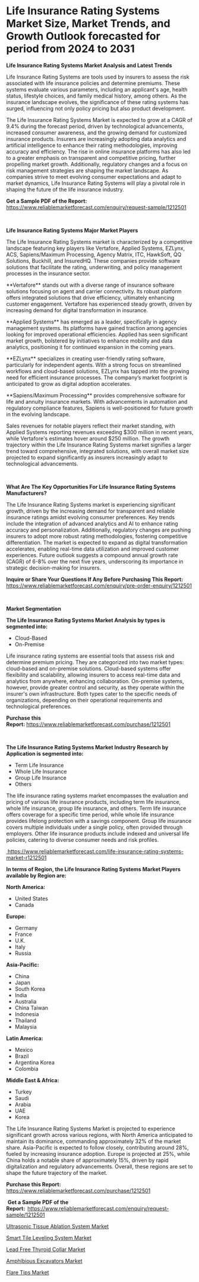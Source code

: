<p><h1>Life Insurance Rating Systems Market Size, Market Trends, and Growth Outlook forecasted for period from 2024 to 2031</h1></p><p><strong>Life Insurance Rating Systems Market Analysis and Latest Trends</strong></p>
<p><p>Life Insurance Rating Systems are tools used by insurers to assess the risk associated with life insurance policies and determine premiums. These systems evaluate various parameters, including an applicant's age, health status, lifestyle choices, and family medical history, among others. As the insurance landscape evolves, the significance of these rating systems has surged, influencing not only policy pricing but also product development.</p><p>The Life Insurance Rating Systems Market is expected to grow at a CAGR of 9.4% during the forecast period, driven by technological advancements, increased consumer awareness, and the growing demand for customized insurance products. Insurers are increasingly adopting data analytics and artificial intelligence to enhance their rating methodologies, improving accuracy and efficiency. The rise in online insurance platforms has also led to a greater emphasis on transparent and competitive pricing, further propelling market growth. Additionally, regulatory changes and a focus on risk management strategies are shaping the market landscape. As companies strive to meet evolving consumer expectations and adapt to market dynamics, Life Insurance Rating Systems will play a pivotal role in shaping the future of the life insurance industry.</p></p>
<p><strong>Get a Sample PDF of the Report:&nbsp;</strong> <a href="https://www.reliablemarketforecast.com/enquiry/request-sample/1212501?utm_campaign=1875&utm_medium=2&utm_source=Github&utm_content=ia&utm_term=17122024&utm_id=life-insurance-rating-systems">https://www.reliablemarketforecast.com/enquiry/request-sample/1212501</a></p>
<p>&nbsp;</p>
<p><strong>Life Insurance Rating Systems Major Market Players</strong></p>
<p><p>The Life Insurance Rating Systems market is characterized by a competitive landscape featuring key players like Vertafore, Applied Systems, EZLynx, ACS, Sapiens/Maximum Processing, Agency Matrix, ITC, HawkSoft, QQ Solutions, Buckhill, and InsuredHQ. These companies provide software solutions that facilitate the rating, underwriting, and policy management processes in the insurance sector.</p><p>**Vertafore** stands out with a diverse range of insurance software solutions focusing on agent and carrier connectivity. Its robust platform offers integrated solutions that drive efficiency, ultimately enhancing customer engagement. Vertafore has experienced steady growth, driven by increasing demand for digital transformation in insurance.</p><p>**Applied Systems** has emerged as a leader, specifically in agency management systems. Its platforms have gained traction among agencies looking for improved operational efficiencies. Applied has seen significant market growth, bolstered by initiatives to enhance mobility and data analytics, positioning it for continued expansion in the coming years.</p><p>**EZLynx** specializes in creating user-friendly rating software, particularly for independent agents. With a strong focus on streamlined workflows and cloud-based solutions, EZLynx has tapped into the growing need for efficient insurance processes. The company’s market footprint is anticipated to grow as digital adoption accelerates.</p><p>**Sapiens/Maximum Processing** provides comprehensive software for life and annuity insurance markets. With advancements in automation and regulatory compliance features, Sapiens is well-positioned for future growth in the evolving landscape.</p><p>Sales revenues for notable players reflect their market standing, with Applied Systems reporting revenues exceeding $300 million in recent years, while Vertafore's estimates hover around $250 million. The growth trajectory within the Life Insurance Rating Systems market signifies a larger trend toward comprehensive, integrated solutions, with overall market size projected to expand significantly as insurers increasingly adapt to technological advancements.</p></p>
<p>&nbsp;</p>
<p><strong>What Are The Key Opportunities For Life Insurance Rating Systems Manufacturers?</strong></p>
<p><p>The Life Insurance Rating Systems market is experiencing significant growth, driven by the increasing demand for transparent and reliable insurance ratings amidst evolving consumer preferences. Key trends include the integration of advanced analytics and AI to enhance rating accuracy and personalization. Additionally, regulatory changes are pushing insurers to adopt more robust rating methodologies, fostering competitive differentiation. The market is expected to expand as digital transformation accelerates, enabling real-time data utilization and improved customer experiences. Future outlook suggests a compound annual growth rate (CAGR) of 6-8% over the next five years, underscoring its importance in strategic decision-making for insurers.</p></p>
<p><strong>Inquire or Share Your Questions If Any Before Purchasing This Report:</strong> <a href="https://www.reliablemarketforecast.com/enquiry/pre-order-enquiry/1212501?utm_campaign=1875&utm_medium=2&utm_source=Github&utm_content=ia&utm_term=17122024&utm_id=life-insurance-rating-systems">https://www.reliablemarketforecast.com/enquiry/pre-order-enquiry/1212501</a></p>
<p>&nbsp;</p>
<p><strong>Market Segmentation</strong></p>
<p><strong>The Life Insurance Rating Systems Market Analysis by types is segmented into:</strong></p>
<p><ul><li>Cloud-Based</li><li>On-Premise</li></ul></p>
<p><p>Life insurance rating systems are essential tools that assess risk and determine premium pricing. They are categorized into two market types: cloud-based and on-premise solutions. Cloud-based systems offer flexibility and scalability, allowing insurers to access real-time data and analytics from anywhere, enhancing collaboration. On-premise systems, however, provide greater control and security, as they operate within the insurer's own infrastructure. Both types cater to the specific needs of organizations, depending on their operational requirements and technological preferences.</p></p>
<p><strong>Purchase this Report:&nbsp;</strong><a href="https://www.reliablemarketforecast.com/purchase/1212501?utm_campaign=1875&utm_medium=2&utm_source=Github&utm_content=ia&utm_term=17122024&utm_id=life-insurance-rating-systems">https://www.reliablemarketforecast.com/purchase/1212501</a></p>
<p>&nbsp;</p>
<p><strong>The Life Insurance Rating Systems Market Industry Research by Application is segmented into:</strong></p>
<p><ul><li>Term Life Insurance</li><li>Whole Life Insurance</li><li>Group Life Insurance</li><li>Others</li></ul></p>
<p><p>The life insurance rating systems market encompasses the evaluation and pricing of various life insurance products, including term life insurance, whole life insurance, group life insurance, and others. Term life insurance offers coverage for a specific time period, while whole life insurance provides lifelong protection with a savings component. Group life insurance covers multiple individuals under a single policy, often provided through employers. Other life insurance products include indexed and universal life policies, catering to diverse consumer needs and risk profiles.</p></p>
<p><a href="https://www.reliablemarketforecast.com/life-insurance-rating-systems-market-r1212501?utm_campaign=1875&utm_medium=2&utm_source=Github&utm_content=ia&utm_term=17122024&utm_id=life-insurance-rating-systems">&nbsp;https://www.reliablemarketforecast.com/life-insurance-rating-systems-market-r1212501</a></p>
<p><strong>In terms of Region, the Life Insurance Rating Systems Market Players available by Region are:</strong></p>
<p>
    <p> <strong> North America: </strong>
        <ul>
            <li>United States</li>
            <li>Canada</li>
        </ul>
        </p> 
    <p> <strong> Europe: </strong>
        <ul>
            <li>Germany</li>
            <li>France</li>
            <li>U.K.</li>
            <li>Italy</li>
            <li>Russia</li>
        </ul>
        </p> 
    <p> <strong> Asia-Pacific: </strong>
        <ul>
            <li>China</li>
            <li>Japan</li>
            <li>South Korea</li>
            <li>India</li>
            <li>Australia</li>
            <li>China Taiwan</li>
            <li>Indonesia</li>
            <li>Thailand</li>
            <li>Malaysia</li>
        </ul>
        </p> 
    <p> <strong> Latin America: </strong>
        <ul>
            <li>Mexico</li>
            <li>Brazil</li>
            <li>Argentina Korea</li>
            <li>Colombia</li>
        </ul>
        </p> 
    <p> <strong> Middle East & Africa: </strong>
        <ul>
            <li>Turkey</li>
            <li>Saudi</li>
            <li>Arabia</li>
            <li>UAE</li>
            <li>Korea</li>
        </ul>
    </p>
    </p>
<p><p>The Life Insurance Rating Systems Market is projected to experience significant growth across various regions, with North America anticipated to maintain its dominance, commanding approximately 32% of the market share. Asia-Pacific is expected to follow closely, contributing around 28%, fueled by increasing insurance adoption. Europe is projected at 25%, while China holds a notable share of approximately 15%, driven by rapid digitalization and regulatory advancements. Overall, these regions are set to shape the future trajectory of the market.</p></p>
<p><strong>Purchase this Report: </strong><a href="https://www.reliablemarketforecast.com/purchase/1212501?utm_campaign=1875&utm_medium=2&utm_source=Github&utm_content=ia&utm_term=17122024&utm_id=life-insurance-rating-systems">https://www.reliablemarketforecast.com/purchase/1212501</a></p>
<p>&nbsp;<strong>Get a Sample PDF of the Report:&nbsp;&nbsp;</strong><a href="https://www.reliablemarketforecast.com/enquiry/request-sample/1212501?utm_campaign=1875&utm_medium=2&utm_source=Github&utm_content=ia&utm_term=17122024&utm_id=life-insurance-rating-systems">https://www.reliablemarketforecast.com/enquiry/request-sample/1212501</a></p>
<p><strong></strong></p>
<p><p><a href="https://www.linkedin.com/pulse/comprehensive-analysis-ultrasonic-tissue-ablation-system-dofoe?utm_campaign=1875&utm_medium=2&utm_source=Github&utm_content=ia&utm_term=17122024&utm_id=life-insurance-rating-systems">Ultrasonic Tissue Ablation System Market</a></p><p><a href="https://github.com/Chiragrp22/Market-Research-Report-List-6/blob/main/smart-tile-leveling-system-market.md?utm_campaign=1875&utm_medium=2&utm_source=Github&utm_content=ia&utm_term=17122024&utm_id=life-insurance-rating-systems">Smart Tile Leveling System Market</a></p><p><a href="https://www.linkedin.com/pulse/regional-global-lead-free-thyroid-collar-market-analysis-projected-y8zge?utm_campaign=1875&utm_medium=2&utm_source=Github&utm_content=ia&utm_term=17122024&utm_id=life-insurance-rating-systems">Lead Free Thyroid Collar Market</a></p><p><a href="https://www.linkedin.com/pulse/in-depth-understanding-amphibious-excavators-market-size-fn5pf?utm_campaign=1875&utm_medium=2&utm_source=Github&utm_content=ia&utm_term=17122024&utm_id=life-insurance-rating-systems">Amphibious Excavators Market</a></p><p><a href="https://www.linkedin.com/pulse/forecasting-flare-tips-market-2024-2031-report-technology-sbblf?utm_campaign=1875&utm_medium=2&utm_source=Github&utm_content=ia&utm_term=17122024&utm_id=life-insurance-rating-systems">Flare Tips Market</a></p></p>
